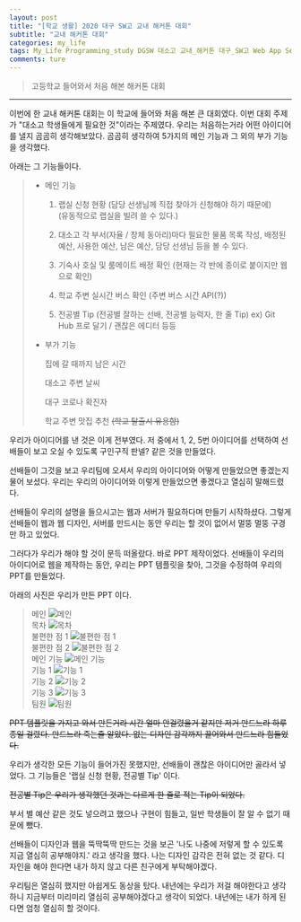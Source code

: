 ```yaml
---
layout: post  
title: "[학교 생활] 2020 대구 SW고 교내 해커톤 대회"  
subtitle: "교내 해커톤 대회"  
categories: my_life 
tags: My_Life Programming_study DGSW 대소고 교내_해커톤 대구_SW고 Web App Server Embedded  
comments: ture  
---
```


> 고등학교 들어와서 처음 해본 해커톤 대회  

---

이번에 한 교내 해커톤 대회는 이 학교에 들어와 처음 해본 큰 대회였다. 이번 대회 주제가 "대소고 학생들에게 필요한 것"이라는 주제였다.
우리는 처음하는거라 어떤 아이디어를 낼지 곰곰히 생각해보았다. 곰곰히 생각하여 5가지의 메인 기능과 그 외의 부가 기능을 생각했다.

아래는 그 기능들이다.

> * 메인 기능  
>    1. 랩실 신청 현황 (담당 선생님께 직접 찾아가 신청해야 하기 때문에)  
>    (유동적으로 랩실을 빌려 쓸 수 있다.)
>
>    2. 대소고 각 부서(자율 / 창체 동아리)마다 필요한 물품 목록 작성, 배정된 예산, 사용한 예산, 남은 예산, 담당 선생님 등을 볼 수 있다.  
>
>    3. 기숙사 호실 및 룸메이트 배정 확인 (현재는 각 반에 종이로 붙이지만 웹으로 확인)  
>
>    4. 학교 주변 실시간 버스 확인 (주변 버스 시간 API(?))  
>
>    5. 전공별 Tip (전공별 잘하는 선배, 전공별 능력자, 한 줄 Tip)
>    ex) Git Hub 프로 달기 / 괜찮은 에디터 등등  
>
> * 부가 기능  
>
>    집에 갈 때까지 남은 시간  
>
>    대소고 주변 날씨  
>
>    대구 코로나 확진자
>
>    학교 주변 맛집 추천 ~~(학교 탈출시 유용함)~~  

우리가 아이디어를 낸 것은 이게 전부였다. 저 중에서 1, 2, 5번 아이디어를 선택하여 선배들이 보고 오실 수 있도록 구인구직 판넬? 같은 것을 만들었다.  

선배들이 그것을 보고 우리팀에 오셔서 우리의 아이디어와 어떻게 만들었으면 좋겠는지 물어 보셨다. 우리는 우리의 아이디어와 이렇게 만들었으면 좋겠다고 열심히 말해드렸다.  

선배들이 우리의 설명을 들으시고는 웹과 서버가 필요하다며 만들기 시작하셨다. 그렇게 선배들이 웹과 웹 디자인, 서버를 만드시는 동안 우리는 할 것이 없어서 멀뚱 멀뚱 구경만 하고 있었다.  

그러다가 우리가 해야 할 것이 문득 떠올랐다. 바로 PPT 제작이었다. 선배들이 우리의 아이디어로 웹을 제작하는 동안, 우리는 PPT 템플릿을 찾아, 그것을 수정하여 우리의 PPT를 만들었다.  

아래의 사진은 우리가 만든 PPT 이다.

> 메인
![메인](https://Junhong0209.github.io/assets/img/SW/2020-09-12-SW-Hackerthon-main.jpg)  
> 목차
![목차](https://Junhong0209.github.io/assets/img/SW/2020-09-12-SW-Hackerthon-topic.jpg)  
> 불편한 점 1
![불편한 점 1](https://Junhong0209.github.io/assets/img/SW/2020-09-12-SW-Hackerthon-an-inconvenience1.png)  
> 불편한 점 2
![불편한 점 2](https://Junhong0209.github.io/assets/img/SW/2020-09-12-SW-Hackerthon-an-inconvenience2.png)  
> 메인 기능
![메인 기능](https://Junhong0209.github.io/assets/img/SW/2020-09-12-SW-Hackerthon-main-Function.png)  
> 기능 1
![기능 1](https://Junhong0209.github.io/assets/img/SW/2020-09-12-SW-Hackerthon-Function1.png)  
> 기능 2
![기능 2](https://Junhong0209.github.io/assets/img/SW/2020-09-12-SW-Hackerthon-Function2.png)  
> 기능 3
![기능 3](https://Junhong0209.github.io/assets/img/SW/2020-09-12-SW-Hackerthon-Function3.png)  
> 팀원
![팀원](https://Junhong0209.github.io/assets/img/SW/2020-09-12-SW-Hackerthon-member.png)  

~~PPT 템플릿을 가지고 와서 만든거라 시간 얼마 안걸렸을거 같지만 저거 만드느라 하루 종일 걸렸다. 만드느라 죽는줄 알았다. 없는 디자인 감각까지 끌어와서 만드느라 힘들었다.~~

우리가 생각한 모든 기능이 들어가진 못했지만, 선배들이 괜찮은 아이디어만 골라서 넣었다. 그 기능들은 '랩실 신청 현황, 전공별 Tip' 이다.  

~~전공별 Tip은 우리가 생각했던 것과는 다르게 한 줄로 적는 Tip이 되었다.~~  

부서 별 예산 같은 것도 넣으려고 했으나 구현이 힘들고, 일반 학생들이 잘 알 수 없기 때문에 뺐다.

선배들이 디자인과 웹을 뚝딱뚝딱 만드는 것을 보곤 '나도 나중에 저렇게 할 수 있도록 지금 열심히 공부해야지.' 라고 생각을 했다. 나는 디자인 감각은 전혀 없는 것 같다. 디자인을 해야 한다면 내가 하지 않고 다른 친구에게 부탁해야겠다.  

우리팀은 열심히 했지만 아쉽게도 동상을 탔다. 내년에는 우리가 저걸 해야한다고 생각하니 지금부터 미리미리 열심히 공부해야겠다고 생각이 되었다. 내년에는 내가 하게 된다면 엄청 열심히 할 것이다.